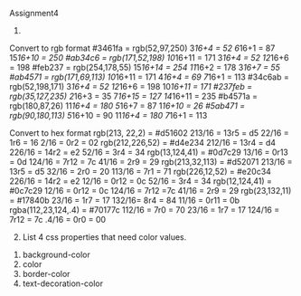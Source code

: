 Assignment4

1.
Convert to rgb format
#3461fa = rgb(52,97,250)
3*16+4 = 52
6*16+1 = 87
15*16+10 = 250
#ab34c6 = rgb(171,52,198)
10*16+11 = 171
3*16+4 = 52
12*16+6 = 198
#feb237 = rgb(254,178,55)
15*16+14 = 254
11*16+2 = 178
3*16+7 = 55
#ab4571 = rgb(171,69,113)
10*16+11 = 171
4*16+4 = 69
7*16+1 = 113
#34c6ab = rgb(52,198,171)
3*16+4 = 52
12*16+6 = 198
10*16+11 = 171
#237feb = rgb(35,127,235)
2*16+3 = 35
7*16+15 = 127
14*16+11 = 235
#b4571a = rgb(180,87,26)
11*16+4 = 180
5*16+7 = 87
1*16+10 = 26
#5ab471 = rgb(90,180,113)
5*16+10 = 90
11*16+4 = 180
7*16+1 = 113

Convert to hex format
rgb(213, 22,2) = #d51602
213/16 = 13r5 = d5
22/16 = 1r6 = 16
2/16 = 0r2 = 02
rgb(212,226,52) = #d4e234
212/16 = 13r4 = d4
226/16 = 14r2 = e2
52/16 = 3r4 = 34
rgb(13,124,41) = #0d7c29
13/16 = 0r13 = 0d
124/16 = 7r12 = 7c
41/16 = 2r9 = 29
rgb(213,32,113) = #d52071
213/16 = 13r5 = d5
32/16 = 2r0 = 20
113/16 = 7r1 = 71
rgb(226,12,52) = #e20c34
226/16 = 14r2 = e2
12/16 = 0r12 = 0c
52/16 = 3r4 = 34
rgb(12,124,41) = #0c7c29
12/16 = 0r12 = 0c
124/16 = 7r12 =7c
41/16 = 2r9 = 29
rgb(23,132,11) = #17840b
23/16 = 1r7 = 17
132/16= 8r4 = 84
11/16 = 0r11 = 0b
rgba(112,23,124,.4) = #70177c
112/16 = 7r0 = 70
23/16 = 1r7 = 17
124/16 = 7r12 = 7c
.4/16 = 0r0 = 00

2. List 4 css properties that need color values.
1) background-color
2) color
3) border-color
4) text-decoration-color
